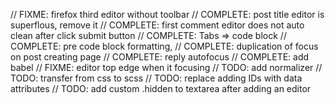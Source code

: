 // FIXME: firefox third editor without toolbar
// COMPLETE: post title editor is superflous, remove it
// COMPLETE: first comment editor does not auto clean after click submit button
// COMPLETE: Tabs => code block
// COMPLETE: pre code block formatting, 
// COMPLETE: duplication of focus on post creating page
// COMPLETE: reply autofocus
// COMPLETE: add babel
// FIXME: editor top edge when it focusing
// TODO: add normalizer
// TODO: transfer from css to scss
// TODO: replace adding IDs with data attributes
// TODO: add custom .hidden to textarea after adding an editor